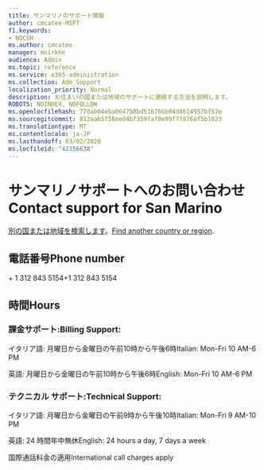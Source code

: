 ```yaml
---
title: サンマリノのサポート情報
author: cmcatee-MSFT
f1.keywords:
- NOCSH
ms.author: cmcatee
manager: mnirkhe
audience: Admin
ms.topic: reference
ms.service: o365-administration
ms.collection: Adm_Support
localization_priority: Normal
description: お住まいの国または地域のサポートに連絡する方法を説明します。
ROBOTS: NOINDEX, NOFOLLOW
ms.openlocfilehash: 770ab04eba064750bd516766b04d8614957bf57e
ms.sourcegitcommit: 812aab5f58eed4bf359faf0e99f7f876af5b1023
ms.translationtype: MT
ms.contentlocale: ja-JP
ms.lasthandoff: 03/02/2020
ms.locfileid: "42356638"
---
```

# <a name="contact-support-for-san-marino"></a><span data-ttu-id="b7688-103">サンマリノサポートへのお問い合わせ</span><span class="sxs-lookup"><span data-stu-id="b7688-103">Contact support for San Marino</span></span>

<span data-ttu-id="b7688-104">[別の国または地域を検索します](../contact-support-for-business-products.md)。</span><span class="sxs-lookup"><span data-stu-id="b7688-104">[Find another country or region](../contact-support-for-business-products.md).</span></span>

## <a name="phone-number"></a><span data-ttu-id="b7688-105">電話番号</span><span class="sxs-lookup"><span data-stu-id="b7688-105">Phone number</span></span>
<span data-ttu-id="b7688-106">+ 1 312 843 5154</span><span class="sxs-lookup"><span data-stu-id="b7688-106">+1 312 843 5154</span></span>

## <a name="hours"></a><span data-ttu-id="b7688-107">時間</span><span class="sxs-lookup"><span data-stu-id="b7688-107">Hours</span></span>
### <a name="billing-support"></a><span data-ttu-id="b7688-108">課金サポート:</span><span class="sxs-lookup"><span data-stu-id="b7688-108">Billing Support:</span></span>

<span data-ttu-id="b7688-109">イタリア語: 月曜日から金曜日の午前10時から午後6時</span><span class="sxs-lookup"><span data-stu-id="b7688-109">Italian: Mon-Fri 10 AM-6 PM</span></span>

<span data-ttu-id="b7688-110">英語: 月曜日から金曜日の午前10時から午後6時</span><span class="sxs-lookup"><span data-stu-id="b7688-110">English: Mon-Fri 10 AM-6 PM</span></span>

### <a name="technical-support"></a><span data-ttu-id="b7688-111">テクニカル サポート:</span><span class="sxs-lookup"><span data-stu-id="b7688-111">Technical Support:</span></span>

<span data-ttu-id="b7688-112">イタリア語: 月曜日から金曜日の午前9時から午後10時</span><span class="sxs-lookup"><span data-stu-id="b7688-112">Italian: Mon-Fri 9 AM-10 PM</span></span>

<span data-ttu-id="b7688-113">英語: 24 時間年中無休</span><span class="sxs-lookup"><span data-stu-id="b7688-113">English: 24 hours a day, 7 days a week</span></span>

<span data-ttu-id="b7688-114">国際通話料金の適用</span><span class="sxs-lookup"><span data-stu-id="b7688-114">International call charges apply</span></span>
